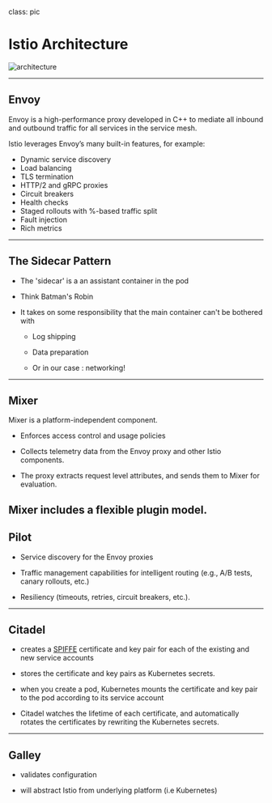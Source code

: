 class: pic
# Istio Architecture

![architecture](https://istio.io/docs/concepts/what-is-istio/arch.svg)

---
## Envoy

Envoy is a high-performance proxy developed in C++ to mediate all inbound and outbound traffic for all services in the service mesh. 

Istio leverages Envoy’s many built-in features, for example:

 - Dynamic service discovery
 - Load balancing
 - TLS termination
 - HTTP/2 and gRPC proxies
 - Circuit breakers
 - Health checks
 - Staged rollouts with %-based traffic split
 - Fault injection
 - Rich metrics

---

## The Sidecar Pattern
- The 'sidecar' is a an assistant container in the pod

- Think Batman's Robin

- It takes on some responsibility that the main container can't be bothered with
  
  - Log shipping

  - Data preparation

  - Or in our case : networking!
---

## Mixer
 
 Mixer is a platform-independent component. 

 - Enforces access control and usage policies

 - Collects telemetry data from the Envoy proxy and other Istio components.

 - The proxy extracts request level attributes, and sends them to Mixer for evaluation. 

 Mixer includes a flexible plugin model. 
---

## Pilot
 
  - Service discovery for the Envoy proxies

  - Traffic management capabilities for intelligent routing (e.g., A/B tests, canary rollouts, etc.)

  - Resiliency (timeouts, retries, circuit breakers, etc.).
---
  
## Citadel

- creates a [SPIFFE](https://spiffe.io/) certificate and key pair for each of the existing and new service accounts

- stores the certificate and key pairs as Kubernetes secrets.

- when you create a pod, Kubernetes mounts the certificate and key pair to the pod according to its service account 

- Citadel watches the lifetime of each certificate, and automatically rotates the certificates by rewriting the Kubernetes secrets.

---
## Galley

- validates configuration

- will abstract Istio from underlying platform (i.e Kubernetes)